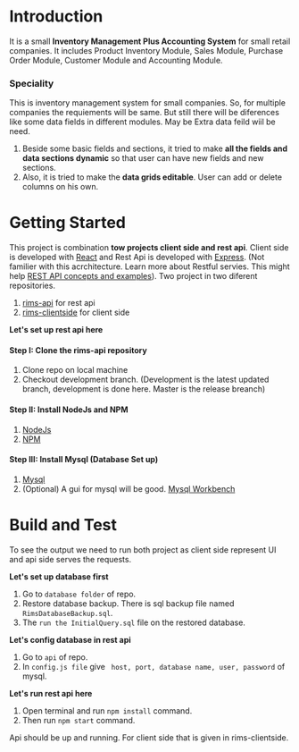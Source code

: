 # Introduction 
It is a small **Inventory Management Plus Accounting System** for small retail companies. It includes Product Inventory Module, Sales Module, Purchase Order Module, Customer Module and Accounting Module.

### Speciality
This is inventory management system for small companies. So, for multiple companies the requiements will be same. But still there will be diferences like some data fields in different modules. May be Extra data feild wiil be need.
1. Beside some basic fields and sections, it tried to make **all the fields and data sections dynamic** so that user can have new fields and new sections.
2. Also, it is tried to make the **data grids editable**. User can add or delete columns on his own.

# Getting Started
This project is combination **tow projects client side and rest api**. Client side is developed with [React](https://reactjs.org/) and Rest Api is developed with [Express](https://expressjs.com/). (Not familier with this acrchitecture. Learn more about Restful servies. This might help [REST API concepts and examples](https://www.youtube.com/watch?v=7YcW25PHnAA)). Two project in two diferent repositories.
1. [rims-api](https://github.com/mdmuidulalam/rims-api) for rest api
2. [rims-clientside](https://github.com/mdmuidulalam/rims-clientside) for client side

**Let's set up rest api here**

#### Step I: Clone the rims-api repository
1. Clone repo on local machine
2. Checkout development branch. (Development is the latest updated branch, development is done here. Master is the release breanch)

#### Step II: Install NodeJs and NPM
1. [NodeJs](https://nodejs.org/en/)
2. [NPM](https://www.npmjs.com/get-npm)

#### Step III: Install Mysql (Database Set up)
1.  [Mysql](https://www.mysql.com/downloads/)
2. (Optional) A gui for mysql will be good. [Mysql Workbench](https://www.mysql.com/products/workbench/)

# Build and Test
To see the output we need to run both project as client side represent UI and api side serves the requests.

**Let's set up database first**
1. Go to ```database folder``` of repo.
2. Restore database backup. There is sql backup file named ```RimsDatabaseBackup.sql```.
3. The ```run the InitialQuery.sql``` file on the restored database.

**Let's config database in rest api**
1. Go to ```api``` of repo.
2. In ```config.js file``` give ``` host, port, database name, user, password``` of mysql.

**Let's run rest api here**
1. Open terminal and run ```npm install``` command.
2. Then run ```npm start``` command.

Api should be up and running. For client side that is given in rims-clientside.

